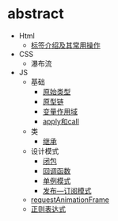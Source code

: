 # abstract
* Html
    * [标签介绍及其常用操作](/HTML_tag/select.md)
* CSS
    * 瀑布流
* JS
    * 基础
        * [原始类型](/JS/Primitive.md)
        * [原型链](/JS/prototype.md)
        * [变量作用域](/JS/变量作用域.md)
        * [apply和call](/JS/apply和call.md)
    * 类 
        * [继承](/JS/继承.md)
    * 设计模式
        * [闭包](/JS/闭包.md)
        * [回调函数](/JS/callback.md)
        * [单例模式](/JS/单例模式.md)
        * [发布—订阅模式](/JS/JavaScript设计模式——发布订阅模式.md)
    * [requestAnimationFrame](/JS/requestAnimationFrame.md)
    * [正则表达式](/JS/正则表达式.md)
    